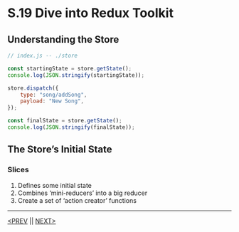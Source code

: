# S.19 Dive into Redux Toolkit

## Understanding the Store

```jsx
// index.js -- ./store

const startingState = store.getState();
console.log(JSON.stringify(startingState));

store.dispatch({
	type: "song/addSong",
	payload: "New Song",
});

const finalState = store.getState();
console.log(JSON.stringify(finalState));
```

## The Store’s Initial State

### Slices

1. Defines some initial state
2. Combines ‘mini-reducers’ into a big reducer
3. Create a set of ‘action creator’ functions

---

[<PREV](./230305.md) || [NEXT>](./230307.md)
